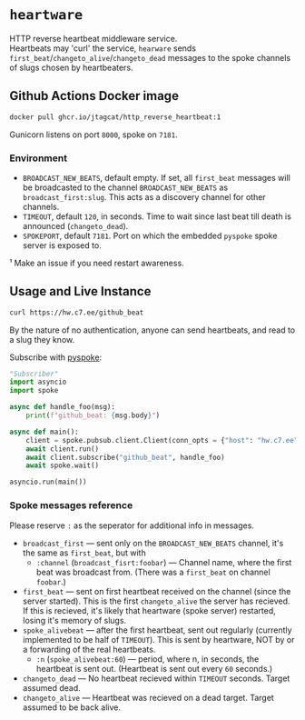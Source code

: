 # `heartware`
HTTP reverse heartbeat middleware service.  
Heartbeats may 'curl' the service, `hearware` sends `first_beat`/`changeto_alive`/`changeto_dead` messages to the spoke channels of slugs chosen by heartbeaters.

## Github Actions Docker image
```sh
docker pull ghcr.io/jtagcat/http_reverse_heartbeat:1
```
Gunicorn listens on port `8000`, spoke on `7181`.

### Environment

 - `BROADCAST_NEW_BEATS`, default empty. If set, all `first_beat` messages will be broadcasted to the channel `BROADCAST_NEW_BEATS` as `broadcast_first:slug`. This acts as a discovery channel for other channels.
 - `TIMEOUT`, default `120`, in seconds. Time to wait since last beat till death is announced (`changeto_dead`).
 - `SPOKEPORT`, default `7181`. Port on which the embedded `pyspoke` spoke server is exposed to.

¹ Make an issue if you need restart awareness.

## Usage and Live Instance
```sh
curl https://hw.c7.ee/github_beat
```

By the nature of no authentication, anyone can send heartbeats, and read to a slug they know.

Subscribe with [pyspoke](https://gitlab.com/samflam/pyspoke):
```py
"Subscriber"
import asyncio
import spoke

async def handle_foo(msg):
    print(f"github_beat: {msg.body}")

async def main():
    client = spoke.pubsub.client.Client(conn_opts = {"host": "hw.c7.ee"})
    await client.run()
    await client.subscribe("github_beat", handle_foo)
    await spoke.wait()

asyncio.run(main())
```

### Spoke messages reference
Please reserve `:` as the seperator for additional info in messages.

 - `broadcast_first` — sent only on the `BROADCAST_NEW_BEATS` channel, it's the same as `first_beat`, but with 
   - `:channel` (`broadcast_fisrt:foobar`) — Channel name, where the first beat was broadcast from. (There was a `first_beat` on channel `foobar`.)
 - `first_beat` — sent on first heartbeat received on the channel (since the server started). This is the first `changeto_alive` the server has recieved. If this is recieved, it's likely that heartware (spoke server) restarted, losing it's memory of slugs.
 - `spoke_alivebeat` — after the first heartbeat, sent out regularly (currently implemented to be half of `TIMEOUT`). This is sent by heartware, NOT by or a forwarding of the real heartbeats.
   - `:n` (`spoke_alivebeat:60`) — period, where n, in seconds, the heartbeat is sent out. (Heartbeat is sent out every `60` seconds.)
 - `changeto_dead` — No heartbeat recieved within `TIMEOUT` seconds. Target assumed dead.
 - `changeto_alive` — Heartbeat was recieved on a dead target. Target assumed to be back alive.
